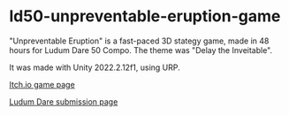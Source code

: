 # ld50-unpreventable-eruption-game

"Unpreventable Eruption" is a fast-paced 3D stategy game, made in 48 hours for Ludum Dare 50 Compo. The theme was "Delay the Inveitable".

It was made with Unity 2022.2.12f1, using URP.

[Itch.io game page](https://thewindcode.itch.io/unpreventable-eruption)

[Ludum Dare submission page](https://ldjam.com/events/ludum-dare/50/unpreventable-eruption)
